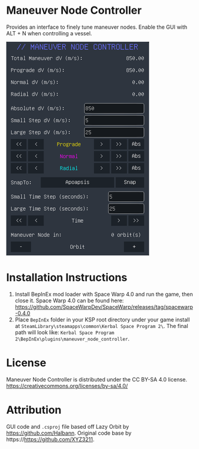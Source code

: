 # Maneuver Node Controller
 Provides an interface to finely tune maneuver nodes. Enable the GUI with ALT + N when controlling a vessel.
 
![Maneuver Node Controller Screenshot](mncImage.png)

 # Installation Instructions
 1. Install BepInEx mod loader with Space Warp 4.0 and run the game, then close it. Space Warp 4.0 can be found here: https://github.com/SpaceWarpDev/SpaceWarp/releases/tag/spacewarp-0.4.0
 2. Place `BepInEx` folder in your KSP root directory under your game install at `SteamLibrary\steamapps\common\Kerbal Space Program 2\`. The final path will look like: `Kerbal Space Program 2\BepInEx\plugins\maneuver_node_controller`.


# License
Maneuver Node Controller is distributed under the CC BY-SA 4.0 license.
https://creativecommons.org/licenses/by-sa/4.0/

# Attribution
GUI code and `.csproj` file based off Lazy Orbit by https://github.com/Halbann.
Original code base by https://https://github.com/XYZ3211.

